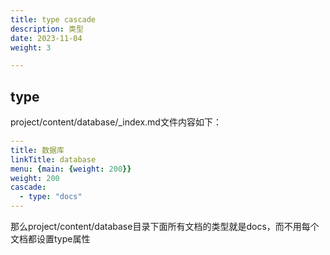 ```yaml
---
title: type cascade
description: 类型
date: 2023-11-04
weight: 3

---
```


## type

project/content/database/_index.md文件内容如下：
```yaml
---
title: 数据库
linkTitle: database
menu: {main: {weight: 200}}
weight: 200
cascade:
  - type: "docs"
---
```
那么project/content/database目录下面所有文档的类型就是docs，而不用每个文档都设置type属性









